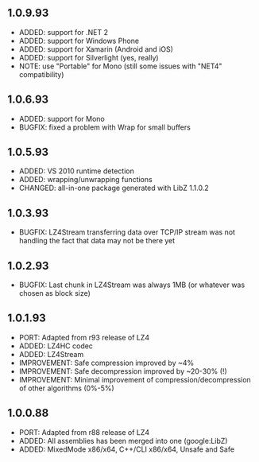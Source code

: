 ## 1.0.9.93
- ADDED: support for .NET 2
- ADDED: support for Windows Phone
- ADDED: support for Xamarin (Android and iOS)
- ADDED: support for Silverlight (yes, really)
- NOTE: use "Portable" for Mono (still some issues with "NET4" compatibility)

## 1.0.6.93
- ADDED: support for Mono
- BUGFIX: fixed a problem with Wrap for small buffers

## 1.0.5.93
- ADDED: VS 2010 runtime detection
- ADDED: wrapping/unwrapping functions
- CHANGED: all-in-one package generated with LibZ 1.1.0.2

## 1.0.3.93
- BUGFIX: LZ4Stream transferring data over TCP/IP stream was not handling the fact that data may not be there yet

## 1.0.2.93
- BUGFIX: Last chunk in LZ4Stream was always 1MB (or whatever was chosen as block size)

## 1.0.1.93
- PORT: Adapted from r93 release of LZ4
- ADDED: LZ4HC codec
- ADDED: LZ4Stream
- IMPROVEMENT: Safe compression improved by ~4%
- IMPROVEMENT: Safe decompression improved by ~20-30% (!)
- IMPROVEMENT: Minimal improvement of compression/decompression of other algorithms (0%-5%)

## 1.0.0.88
- PORT: Adapted from r88 release of LZ4
- ADDED: All assemblies has been merged into one (google:LibZ)
- ADDED: MixedMode x86/x64, C++/CLI x86/x64, Unsafe and Safe
